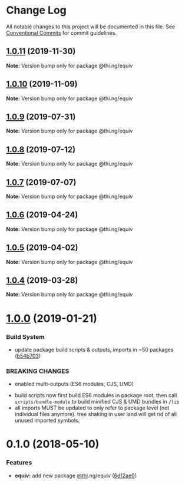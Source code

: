 # Change Log

All notable changes to this project will be documented in this file.
See [Conventional Commits](https://conventionalcommits.org) for commit guidelines.

## [1.0.11](https://github.com/thi-ng/umbrella/compare/@thi.ng/equiv@1.0.10...@thi.ng/equiv@1.0.11) (2019-11-30)

**Note:** Version bump only for package @thi.ng/equiv





## [1.0.10](https://github.com/thi-ng/umbrella/compare/@thi.ng/equiv@1.0.9...@thi.ng/equiv@1.0.10) (2019-11-09)

**Note:** Version bump only for package @thi.ng/equiv





## [1.0.9](https://github.com/thi-ng/umbrella/compare/@thi.ng/equiv@1.0.8...@thi.ng/equiv@1.0.9) (2019-07-31)

**Note:** Version bump only for package @thi.ng/equiv





## [1.0.8](https://github.com/thi-ng/umbrella/compare/@thi.ng/equiv@1.0.7...@thi.ng/equiv@1.0.8) (2019-07-12)

**Note:** Version bump only for package @thi.ng/equiv





## [1.0.7](https://github.com/thi-ng/umbrella/compare/@thi.ng/equiv@1.0.6...@thi.ng/equiv@1.0.7) (2019-07-07)

**Note:** Version bump only for package @thi.ng/equiv





## [1.0.6](https://github.com/thi-ng/umbrella/compare/@thi.ng/equiv@1.0.5...@thi.ng/equiv@1.0.6) (2019-04-24)

**Note:** Version bump only for package @thi.ng/equiv





## [1.0.5](https://github.com/thi-ng/umbrella/compare/@thi.ng/equiv@1.0.4...@thi.ng/equiv@1.0.5) (2019-04-02)

**Note:** Version bump only for package @thi.ng/equiv





## [1.0.4](https://github.com/thi-ng/umbrella/compare/@thi.ng/equiv@1.0.3...@thi.ng/equiv@1.0.4) (2019-03-28)

**Note:** Version bump only for package @thi.ng/equiv







# [1.0.0](https://github.com/thi-ng/umbrella/compare/@thi.ng/equiv@0.1.15...@thi.ng/equiv@1.0.0) (2019-01-21)


### Build System

* update package build scripts & outputs, imports in ~50 packages ([b54b703](https://github.com/thi-ng/umbrella/commit/b54b703))


### BREAKING CHANGES

* enabled multi-outputs (ES6 modules, CJS, UMD)

- build scripts now first build ES6 modules in package root, then call
  `scripts/bundle-module` to build minified CJS & UMD bundles in `/lib`
- all imports MUST be updated to only refer to package level
  (not individual files anymore). tree shaking in user land will get rid of
  all unused imported symbols.


<a name="0.1.0"></a>
# 0.1.0 (2018-05-10)


### Features

* **equiv:** add new package [@thi](https://github.com/thi).ng/equiv ([6d12ae0](https://github.com/thi-ng/umbrella/commit/6d12ae0))
